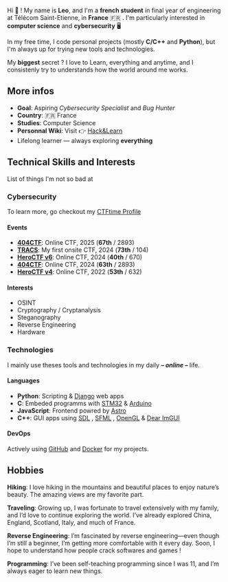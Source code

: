 <br>
<div class="text-md text-justify">
<p>Hi 👋 ! My name is <b>Leo</b>, and I'm a <b>french student</b> in final year of engineering at Télécom Saint-Etienne, in <b>France</b> 🇫🇷 . I'm particularly interested in <b>computer science</b> and <b>cybersecurity</b> 🖥️ </p>
<p>
In my free time, I code personal projects (mostly <strong>C/C++</strong> and <strong>Python</strong>),
but I'm always up for trying new tools and technologies.
</p>
<p>
My <b>biggest</b> secret ? I love to Learn, everything and anytime, and I consistenly try to understands how the world around me works.
</p>
</div>

## More infos

- **Goal**: Aspiring *Cybersecurity Specialist* and *Bug Hunter*
- **Country**: 🇫🇷 France
- **Studies**: Computer Science
- **Personnal Wiki**: Visit 👉 [Hack&Learn](https://leoraclet.github.io/wiki)
- Lifelong learner — always exploring **everything**

## Technical Skills and Interests

List of things I'm not so bad at

### Cybersecurity

To learn more, go checkout my <a class="text-md hover:text-red-500 transition duration-300" target="_blank" href="https://ctftime.org/user/210334">CTFtime Profile</a>

#### Events

- [**404CTF**](https://www.404ctf.fr/ranking_2025.html): Online CTF, 2025 (**67th** / 2893)
- [**TRACS**](https://tracs.viarezo.fr/edition_results/show_student_ranking/2024/): My first onsite CTF, 2024 (**73th** / 104)
- [**HeroCTF v6**](https://ctftime.org/event/2496): Online CTF, 2024 (**40th** / 670)
- [**404CTF**](https://www.404ctf.fr/ranking_2024.html): Online CTF, 2024 (**63th** / 2893)
- [**HeroCTF v4**](https://ctftime.org/event/1663): Online CTF, 2022 (**53th** / 632)

#### Interests

- OSINT
- Cryptography / Cryptanalysis
- Steganography
- Reverse Engineering
- Hardware

### Technologies

I mainly use theses tools and technologies in my daily ***– online –*** life.

#### Languages

- **Python**: Scripting & [Django](https://www.djangoproject.com/) web apps
- **C**: Embeded programms with [STM32](https://www.st.com/) & [Arduino](https://www.arduino.cc/)
- **JavaScript**: Frontend powred by [Astro](https://astro.build/)
- **C++**: GUI apps using [SDL](https://www.libsdl.org/) , [SFML](https://www.sfml-dev.org/) , [OpenGL](https://www.opengl.org/) & [Dear ImGUI](https://github.com/ocornut/imgui)

#### DevOps

Actively using [GitHub](https://github.com/) and [Docker](https://www.docker.com/) for my projects.

## Hobbies

**Hiking**: I love hiking in the mountains and beautiful places to enjoy nature’s beauty. The amazing views are my favorite part.

**Traveling**: Growing up, I was fortunate to travel extensively with my family, and I’d love to continue exploring the world. I’ve already explored China, England, Scotland, Italy, and much of France.

**Reverse Engineering**: I’m fascinated by reverse engineering—even though I’m still a beginner, I’m getting more comfortable with it every day. Soon, I hope to understand how people crack softwares and games !

**Programming**: I’ve been self-teaching programming since I was 11, and I’m always eager to learn new things.
